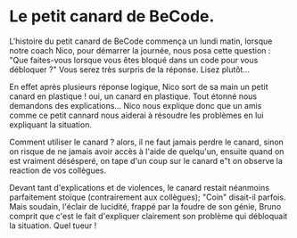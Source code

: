 # Le petit canard de BeCode.




L'histoire du petit canard de BeCode commença un lundi matin, lorsque notre coach 
Nico, pour démarrer la journée, nous posa cette question : 
"Que faites-vous lorsque vous êtes bloqué dans un code pour vous débloquer ?" 
Vous serez très surpris de la réponse. Lisez plutôt...

En effet après plusieurs réponse logique, Nico sort de sa main un petit canard en plastique ! oui, un canard en plastique. Tout étonné nous demandons des explications... Nico nous explique donc que un amis comme ce petit cannard nous aiderai à résoudre les problèmes en lui expliquant la situation.

Comment utiliser le canard ? alors, il ne faut jamais perdre le canard, sinon on risque
de ne jamais avoir accès à l'aide de quelqu'un, ensuite quand on est vraiment désésperé, on
tape d'un coup sur le canard e"t on observe la reaction de vos collègues.

Devant tant d'explications et de violences, le canard restait néanmoins parfaitement stoïque (contrairement aux collègues); "Coin" disait-il parfois.
Mais soudain, l'éclair de lucidité, frappé par la foudre de son génie, Bruno comprit que c'est le fait d'expliquer clairement
son problème qui débloquait la situation. Quel tueur !
